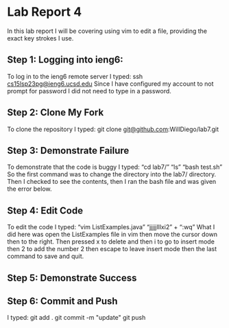# Lab Report 4
In this lab report I will be covering using vim to edit a file, providing the exact key strokes I use.

## Step 1: Logging into ieng6:
To log in to the ieng6 remote server I typed: 
ssh cs15lsp23pg@ieng6.ucsd.edu <enter>
Since I have configured my account to not prompt for password I did not need to type in a password.

## Step 2: Clone My Fork
To clone the repository I typed:
git clone git@github.com:WillDiego/lab7.git <enter>

## Step 3: Demonstrate Failure
To demonstrate that the code is buggy I typed:
“cd lab7/” <enter> “ls” <enter> “bash test.sh” <enter>
So the first command was to change the directory into the lab7/ directory. Then I checked to see the contents, then I ran the bash file and was given the error below.

## Step 4: Edit Code
To edit the code I typed:
“vim ListExamples.java” <enter> “jjjjjlllxi2” <esc> + “:wq”
What I did here was open the ListExamples file in vim then move the cursor down then to the right. Then pressed x to delete and then i to go to insert mode then 2 to add the number 2 then escape to leave insert mode then the last command to save and quit.

## Step 5: Demonstrate Success
<up> <up> <enter>
## Step 6: Commit and Push
I typed:
git add . <enter>
git commit -m "update" <enter>
git push <enter>


